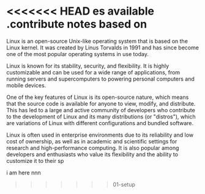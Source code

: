 <<<<<<< HEAD
es available .contribute notes based on
=======

Linux is an open-source Unix-like operating system that is based on the Linux kernel. It was created by Linus Torvalds in 1991 and has since become one of the most popular operating systems in use today.

Linux is known for its stability, security, and flexibility. It is highly customizable and can be used for a wide range of applications, from running servers and supercomputers to powering personal computers and mobile devices.

One of the key features of Linux is its open-source nature, which means that the source code is available for anyone to view, modify, and distribute. This has led to a large and active community of developers who contribute to the development of Linux and its many distributions (or "distros"), which are variations of Linux with different configurations and bundled software.

Linux is often used in enterprise environments due to its reliability and low cost of ownership, as well as in academic and scientific settings for research and high-performance computing. It is also popular among developers and enthusiasts who value its flexibility and the ability to customize it to their sp


i am here nnn 

>>>>>>> 01-setup
